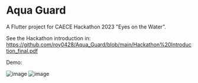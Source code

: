 # Aqua Guard
A Flutter project for CAECE Hackathon 2023 "Eyes on the Water".

See the Hackathon introduction in: https://github.com/roy0428/Aqua_Guard/blob/main/Hackathon%20Introduction_final.pdf

Demo:

![image](https://github.com/roy0428/Aqua_Guard/blob/main/home_page_demo.gif) ![image](https://github.com/roy0428/Aqua_Guard/blob/main/upload_demo.gif)
